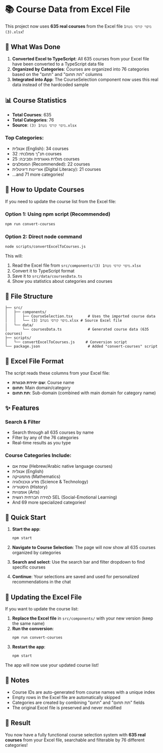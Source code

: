 # 📚 Course Data from Excel File

This project now uses **635 real courses** from the Excel file `מיפוי קורסי מטח1 (3).xlsx`!

## 🎯 What Was Done

1. **Converted Excel to TypeScript**: All 635 courses from your Excel file have been converted to a TypeScript data file
2. **Organized by Categories**: Courses are organized into 76 categories based on the "תחום" and "תת תחום" columns
3. **Integrated into App**: The CourseSelection component now uses this real data instead of the hardcoded sample

## 📊 Course Statistics

- **Total Courses**: 635
- **Total Categories**: 76
- **Source**: `מיפוי קורסי מטח1 (3).xlsx`

### Top Categories:
- אנגלית (English): 34 courses
- תנ"ך ממלכתי: 32 courses  
- מולדת גאוגרפיה וסביבה: 25 courses
- המומלצים (Recommended): 22 courses
- אוריינות דיגיטלית (Digital Literacy): 21 courses
- ...and 71 more categories!

## 🔄 How to Update Courses

If you need to update the course list from the Excel file:

### Option 1: Using npm script (Recommended)
```bash
npm run convert-courses
```

### Option 2: Direct node command
```bash
node scripts/convertExcelToCourses.js
```

This will:
1. Read the Excel file from `src/components/מיפוי קורסי מטח1 (3).xlsx`
2. Convert it to TypeScript format
3. Save it to `src/data/coursesData.ts`
4. Show you statistics about categories and courses

## 📁 File Structure

```
├── src/
│   ├── components/
│   │   ├── CourseSelection.tsx       # Uses the imported course data
│   │   └── מיפוי קורסי מטח1 (3).xlsx # Source Excel file
│   └── data/
│       └── coursesData.ts            # Generated course data (635 courses)
├── scripts/
│   └── convertExcelToCourses.js     # Conversion script
└── package.json                      # Added "convert-courses" script
```

## 🎨 Excel File Format

The script reads these columns from your Excel file:
- **שם יחידת הכוורת**: Course name
- **תחום**: Main domain/category  
- **תת תחום**: Sub-domain (combined with main domain for category name)

## ✨ Features

### Search & Filter
- Search through all 635 courses by name
- Filter by any of the 76 categories
- Real-time results as you type

### Course Categories Include:
- שפת אם (Hebrew/Arabic native language courses)
- אנגלית (English)
- מתמטיקה (Mathematics)
- מדע וטכנולוגיה (Science & Technology)
- היסטוריה (History)
- אומנויות (Arts)
- למידה חברתית רגשית SEL (Social-Emotional Learning)
- And 69 more specialized categories!

## 🚀 Quick Start

1. **Start the app**:
   ```bash
   npm start
   ```

2. **Navigate to Course Selection**: The page will now show all 635 courses organized by categories

3. **Search and select**: Use the search bar and filter dropdown to find specific courses

4. **Continue**: Your selections are saved and used for personalized recommendations in the chat

## 🔧 Updating the Excel File

If you want to update the course list:

1. **Replace the Excel file** in `src/components/` with your new version (keep the same name)
2. **Run the conversion**:
   ```bash
   npm run convert-courses
   ```
3. **Restart the app**:
   ```bash
   npm start
   ```

The app will now use your updated course list!

## 📝 Notes

- Course IDs are auto-generated from course names with a unique index
- Empty rows in the Excel file are automatically skipped
- Categories are created by combining "תחום" and "תת תחום" fields
- The original Excel file is preserved and never modified

## 🎉 Result

You now have a fully functional course selection system with **635 real courses** from your Excel file, searchable and filterable by 76 different categories!
